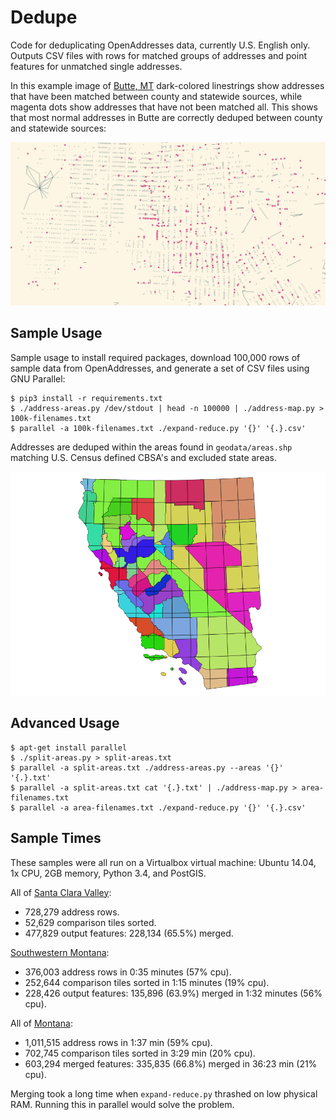 Dedupe
===

Code for deduplicating OpenAddresses data, currently U.S. English only.
Outputs CSV files with rows for matched groups of addresses and point features
for unmatched single addresses.

In this example image of [Butte, MT](http://www.openstreetmap.org/#map=15/46.0096/-112.5444)
dark-colored linestrings show addresses that have been matched between county
and statewide sources, while magenta dots show addresses that have not been
matched all. This shows that most normal addresses in Butte are correctly
deduped between county and statewide sources:

![Butte, MT](Butte-MT.png)

Sample Usage
---

Sample usage to install required packages, download 100,000 rows of sample data
from OpenAddresses, and generate a set of CSV files using GNU Parallel:

    $ pip3 install -r requirements.txt
    $ ./address-areas.py /dev/stdout | head -n 100000 | ./address-map.py > 100k-filenames.txt
    $ parallel -a 100k-filenames.txt ./expand-reduce.py '{}' '{.}.csv'

Addresses are deduped within the areas found in `geodata/areas.shp` matching
U.S. Census defined CBSA's and excluded state areas.

![California and Nevada](CA-NV.png)

Advanced Usage
---

    $ apt-get install parallel
    $ ./split-areas.py > split-areas.txt
    $ parallel -a split-areas.txt ./address-areas.py --areas '{}' '{.}.txt'
    $ parallel -a split-areas.txt cat '{.}.txt' | ./address-map.py > area-filenames.txt
    $ parallel -a area-filenames.txt ./expand-reduce.py '{}' '{.}.csv'

Sample Times
---

These samples were all run on a Virtualbox virtual machine:
Ubuntu 14.04, 1x CPU, 2GB memory, Python 3.4, and PostGIS.

All of [Santa Clara Valley](http://www.openstreetmap.org/#map=12/37.3358/-121.9244):

- 728,279 address rows.
- 52,629 comparison tiles sorted.
- 477,829 output features: 228,134 (65.5%) merged.

[Southwestern Montana](http://www.openstreetmap.org/#map=8/46.130/-112.360):

- 376,003 address rows in 0:35 minutes (57% cpu).
- 252,644 comparison tiles sorted in 1:15 minutes (19% cpu).
- 228,426 output features: 135,896 (63.9%) merged in 1:32 minutes (56% cpu).

All of [Montana](http://www.openstreetmap.org/#map=7/46.770/-110.121):

- 1,011,515 address rows in 1:37 min (59% cpu).
- 702,745 comparison tiles sorted in 3:29 min (20% cpu).
- 603,294 merged features: 335,835 (66.8%) merged in 36:23 min (21% cpu).

Merging took a long time when `expand-reduce.py` thrashed on low physical RAM.
Running this in parallel would solve the problem.

